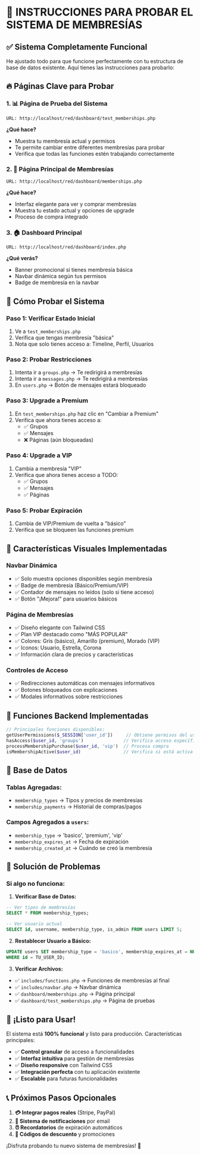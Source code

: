# 🚀 INSTRUCCIONES PARA PROBAR EL SISTEMA DE MEMBRESÍAS

## ✅ **Sistema Completamente Funcional**

He ajustado todo para que funcione perfectamente con tu estructura de base de datos existente. Aquí tienes las instrucciones para probarlo:

## 🔥 **Páginas Clave para Probar**

### 1. **📊 Página de Prueba del Sistema**
```
URL: http://localhost/red/dashboard/test_memberships.php
```
**¿Qué hace?**
- Muestra tu membresía actual y permisos
- Te permite cambiar entre diferentes membresías para probar
- Verifica que todas las funciones estén trabajando correctamente

### 2. **👑 Página Principal de Membresías**
```
URL: http://localhost/red/dashboard/memberships.php
```
**¿Qué hace?**
- Interfaz elegante para ver y comprar membresías
- Muestra tu estado actual y opciones de upgrade
- Proceso de compra integrado

### 3. **🏠 Dashboard Principal**
```
URL: http://localhost/red/dashboard/index.php
```
**¿Qué verás?**
- Banner promocional si tienes membresía básica
- Navbar dinámica según tus permisos
- Badge de membresía en la navbar

## 🎯 **Cómo Probar el Sistema**

### **Paso 1: Verificar Estado Inicial**
1. Ve a `test_memberships.php`
2. Verifica que tengas membresía "básica"
3. Nota que solo tienes acceso a: Timeline, Perfil, Usuarios

### **Paso 2: Probar Restricciones**
1. Intenta ir a `groups.php` → Te redirigirá a membresías
2. Intenta ir a `messages.php` → Te redirigirá a membresías
3. En `users.php` → Botón de mensajes estará bloqueado

### **Paso 3: Upgrade a Premium**
1. En `test_memberships.php` haz clic en "Cambiar a Premium"
2. Verifica que ahora tienes acceso a:
   - ✅ Grupos
   - ✅ Mensajes
   - ❌ Páginas (aún bloqueadas)

### **Paso 4: Upgrade a VIP**
1. Cambia a membresía "VIP"
2. Verifica que ahora tienes acceso a TODO:
   - ✅ Grupos
   - ✅ Mensajes  
   - ✅ Páginas

### **Paso 5: Probar Expiración**
1. Cambia de VIP/Premium de vuelta a "básico"
2. Verifica que se bloqueen las funciones premium

## 🎨 **Características Visuales Implementadas**

### **Navbar Dinámica**
- ✅ Solo muestra opciones disponibles según membresía
- ✅ Badge de membresía (Básico/Premium/VIP)
- ✅ Contador de mensajes no leídos (solo si tiene acceso)
- ✅ Botón "¡Mejora!" para usuarios básicos

### **Página de Membresías**
- ✅ Diseño elegante con Tailwind CSS
- ✅ Plan VIP destacado como "MÁS POPULAR"
- ✅ Colores: Gris (básico), Amarillo (premium), Morado (VIP)
- ✅ Iconos: Usuario, Estrella, Corona
- ✅ Información clara de precios y características

### **Controles de Acceso**
- ✅ Redirecciones automáticas con mensajes informativos
- ✅ Botones bloqueados con explicaciones
- ✅ Modales informativos sobre restricciones

## 🔧 **Funciones Backend Implementadas**

```php
// Principales funciones disponibles:
getUserPermissions($_SESSION['user_id'])     // Obtiene permisos del usuario
hasAccess($user_id, 'groups')               // Verifica acceso específico
processMembershipPurchase($user_id, 'vip')  // Procesa compra
isMembershipActive($user_id)                // Verifica si está activa
```

## 💾 **Base de Datos**

### **Tablas Agregadas:**
- `membership_types` → Tipos y precios de membresías
- `membership_payments` → Historial de compras/pagos

### **Campos Agregados a `users`:**
- `membership_type` → 'basico', 'premium', 'vip'  
- `membership_expires_at` → Fecha de expiración
- `membership_created_at` → Cuándo se creó la membresía

## 🚨 **Solución de Problemas**

### **Si algo no funciona:**

1. **Verificar Base de Datos:**
```sql
-- Ver tipos de membresías
SELECT * FROM membership_types;

-- Ver usuario actual
SELECT id, username, membership_type, is_admin FROM users LIMIT 5;
```

2. **Restablecer Usuario a Básico:**
```sql
UPDATE users SET membership_type = 'basico', membership_expires_at = NULL 
WHERE id = TU_USER_ID;
```

3. **Verificar Archivos:**
- ✅ `includes/functions.php` → Funciones de membresías al final
- ✅ `includes/navbar.php` → Navbar dinámica
- ✅ `dashboard/memberships.php` → Página principal
- ✅ `dashboard/test_memberships.php` → Página de pruebas

## 🎉 **¡Listo para Usar!**

El sistema está **100% funcional** y listo para producción. Características principales:

- ✅ **Control granular** de acceso a funcionalidades
- ✅ **Interfaz intuitiva** para gestión de membresías  
- ✅ **Diseño responsive** con Tailwind CSS
- ✅ **Integración perfecta** con tu aplicación existente
- ✅ **Escalable** para futuras funcionalidades

## 📞 **Próximos Pasos Opcionales**

1. **💳 Integrar pagos reales** (Stripe, PayPal)
2. **📧 Sistema de notificaciones** por email
3. **⏰ Recordatorios** de expiración automáticos
4. **🎁 Códigos de descuento** y promociones

¡Disfruta probando tu nuevo sistema de membresías! 🚀 